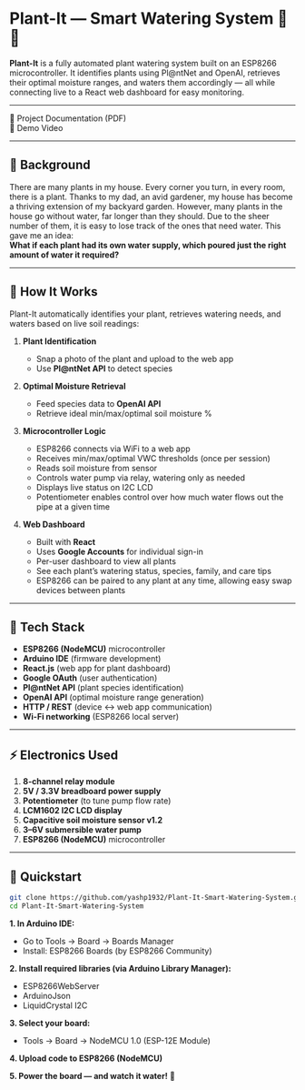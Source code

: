 # Plant-It — Smart Watering System 🌿🚰

**Plant-It** is a fully automated plant watering system built on an ESP8266 microcontroller. It identifies plants using Pl@ntNet and OpenAI, retrieves their optimal moisture ranges, and waters them accordingly — all while connecting live to a React web dashboard for easy monitoring.

---

📄 Project Documentation (PDF)  
🎥 Demo Video

---

## 🌱 Background

There are many plants in my house. Every corner you turn, in every room, there is a plant. Thanks to my dad, an avid gardener, my house has become a thriving extension of my backyard garden. However, many plants in the house go without water, far longer than they should. Due to the sheer number of them, it is easy to lose track of the ones that need water. This gave me an idea:  
**What if each plant had its own water supply, which poured just the right amount of water it required?**

---

## 🧠 How It Works

Plant-It automatically identifies your plant, retrieves watering needs, and waters based on live soil readings:

1. **Plant Identification**  
   - Snap a photo of the plant and upload to the web app
   - Use **Pl@ntNet API** to detect species  

2. **Optimal Moisture Retrieval**  
   - Feed species data to **OpenAI API**  
   - Retrieve ideal min/max/optimal soil moisture %  

3. **Microcontroller Logic**  
   - ESP8266 connects via WiFi to a web app  
   - Receives min/max/optimal VWC thresholds (once per session)  
   - Reads soil moisture from sensor  
   - Controls water pump via relay, watering only as needed  
   - Displays live status on I2C LCD
   - Potentiometer enables control over how much water flows out the pipe at a given time

4. **Web Dashboard**  
   - Built with **React**  
   - Uses **Google Accounts** for individual sign-in  
   - Per-user dashboard to view all plants  
   - See each plant’s watering status, species, family, and care tips  
   - ESP8266 can be paired to any plant at any time, allowing easy swap devices between plants

---

## 🔧 Tech Stack

- **ESP8266 (NodeMCU)** microcontroller  
- **Arduino IDE** (firmware development)  
- **React.js** (web app for plant dashboard)  
- **Google OAuth** (user authentication)  
- **Pl@ntNet API** (plant species identification)  
- **OpenAI API** (optimal moisture range generation)  
- **HTTP / REST** (device ↔ web app communication)  
- **Wi-Fi networking** (ESP8266 local server)  

---

## ⚡️ Electronics Used

1. **8-channel relay module**  
2. **5V / 3.3V breadboard power supply**  
3. **Potentiometer** (to tune pump flow rate)  
4. **LCM1602 I2C LCD display**  
5. **Capacitive soil moisture sensor v1.2**  
6. **3–6V submersible water pump**  
7. **ESP8266 (NodeMCU)** microcontroller

---

## 🚀 Quickstart

```bash
git clone https://github.com/yashp1932/Plant-It-Smart-Watering-System.git
cd Plant-It-Smart-Watering-System
```

**1. In Arduino IDE:**
   - Go to Tools → Board → Boards Manager
   - Install: ESP8266 Boards (by ESP8266 Community)
     
**2. Install required libraries (via Arduino Library Manager):**
   - ESP8266WebServer
   - ArduinoJson
   - LiquidCrystal I2C

**3. Select your board:**
   - Tools → Board → NodeMCU 1.0 (ESP-12E Module)
     
**4. Upload code to ESP8266 (NodeMCU)**

**5. Power the board — and watch it water!** 🌱
